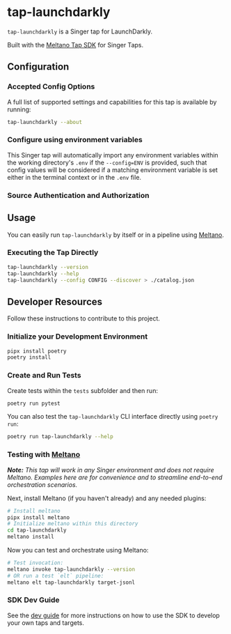 # tap-launchdarkly

`tap-launchdarkly` is a Singer tap for LaunchDarkly.

Built with the [Meltano Tap SDK](https://sdk.meltano.com) for Singer Taps.

<!--

Developer TODO: Update the below as needed to correctly describe the install procedure. For instance, if you do not have a PyPi repo, or if you want users to directly install from your git repo, you can modify this step as appropriate.

## Installation

Install from PyPi:

```bash
pipx install tap-launchdarkly
```

Install from GitHub:

```bash
pipx install git+https://github.com/ORG_NAME/tap-launchdarkly.git@main
```

-->

## Configuration

### Accepted Config Options

<!--
Developer TODO: Provide a list of config options accepted by the tap.

This section can be created by copy-pasting the CLI output from:

```
tap-launchdarkly --about --format=markdown
```
-->

A full list of supported settings and capabilities for this
tap is available by running:

```bash
tap-launchdarkly --about
```

### Configure using environment variables

This Singer tap will automatically import any environment variables within the working directory's
`.env` if the `--config=ENV` is provided, such that config values will be considered if a matching
environment variable is set either in the terminal context or in the `.env` file.

### Source Authentication and Authorization

<!--
Developer TODO: If your tap requires special access on the source system, or any special authentication requirements, provide those here.
-->

## Usage

You can easily run `tap-launchdarkly` by itself or in a pipeline using [Meltano](https://meltano.com/).

### Executing the Tap Directly

```bash
tap-launchdarkly --version
tap-launchdarkly --help
tap-launchdarkly --config CONFIG --discover > ./catalog.json
```

## Developer Resources

Follow these instructions to contribute to this project.

### Initialize your Development Environment

```bash
pipx install poetry
poetry install
```

### Create and Run Tests

Create tests within the `tests` subfolder and
  then run:

```bash
poetry run pytest
```

You can also test the `tap-launchdarkly` CLI interface directly using `poetry run`:

```bash
poetry run tap-launchdarkly --help
```

### Testing with [Meltano](https://www.meltano.com)

_**Note:** This tap will work in any Singer environment and does not require Meltano.
Examples here are for convenience and to streamline end-to-end orchestration scenarios._

<!--
Developer TODO:
Your project comes with a custom `meltano.yml` project file already created. Open the `meltano.yml` and follow any "TODO" items listed in
the file.
-->

Next, install Meltano (if you haven't already) and any needed plugins:

```bash
# Install meltano
pipx install meltano
# Initialize meltano within this directory
cd tap-launchdarkly
meltano install
```

Now you can test and orchestrate using Meltano:

```bash
# Test invocation:
meltano invoke tap-launchdarkly --version
# OR run a test `elt` pipeline:
meltano elt tap-launchdarkly target-jsonl
```

### SDK Dev Guide

See the [dev guide](https://sdk.meltano.com/en/latest/dev_guide.html) for more instructions on how to use the SDK to
develop your own taps and targets.
